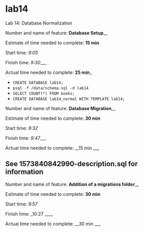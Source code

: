 # lab14
Lab 14: Database Normalization

Number and name of feature: ____Database Setup______

Estimate of time needed to complete: __15 min__

Start time: _9:05_

Finish time: _9:30____

Actual time needed to complete: __25 min___

- `CREATE DATABASE lab14;`
- `psql -f /data/schema.sql -d lab14`
- `SELECT COUNT(*) FROM books;`
- `CREATE DATABASE lab14_normal WITH TEMPLATE lab14;`

Number and name of feature: ____Database Migration______

Estimate of time needed to complete: __30 min__

Start time: _9:32_

Finish time: _9:47____

Actual time needed to complete: __15 min ___

## See 1573840842990-description.sql for information

Number and name of feature: ____Addition of a migrations folder______

Estimate of time needed to complete: __30 min__

Start time: _9:57_

Finish time: _10:27 ____

Actual time needed to complete: __30 min ___